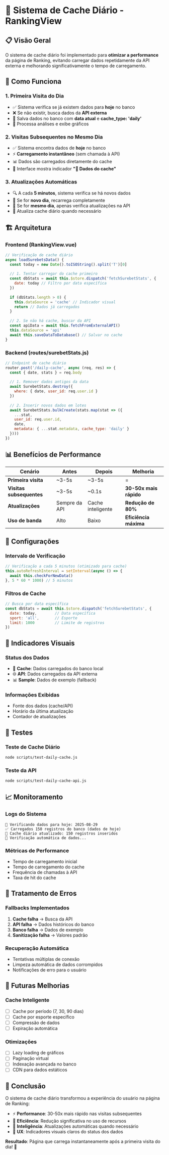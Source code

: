 # 🚀 Sistema de Cache Diário - RankingView

## 📋 **Visão Geral**

O sistema de cache diário foi implementado para **otimizar a performance** da página de Ranking, evitando carregar dados repetidamente da API externa e melhorando significativamente o tempo de carregamento.

## 🎯 **Como Funciona**

### **1. Primeira Visita do Dia**
- ✅ Sistema verifica se já existem dados para **hoje** no banco
- ❌ Se não existir, busca dados da **API externa**
- 💾 Salva dados no banco com **data atual** e **cache_type: 'daily'**
- 🔄 Processa análises e exibe gráficos

### **2. Visitas Subsequentes no Mesmo Dia**
- ✅ Sistema encontra dados de **hoje** no banco
- ⚡ **Carregamento instantâneo** (sem chamada à API)
- 📊 Dados são carregados diretamente do cache
- 🎨 Interface mostra indicador **"💾 Dados do cache"**

### **3. Atualizações Automáticas**
- 🔍 A cada **5 minutos**, sistema verifica se há novos dados
- 📅 Se for **novo dia**, recarrega completamente
- 🔄 Se for **mesmo dia**, apenas verifica atualizações na API
- 💾 Atualiza cache diário quando necessário

## 🏗️ **Arquitetura**

### **Frontend (RankingView.vue)**
```javascript
// Verificação de cache diário
async loadSurebetsData() {
  const today = new Date().toISOString().split('T')[0]
  
  // 1. Tentar carregar do cache primeiro
  const dbStats = await this.$store.dispatch('fetchSurebetStats', {
    date: today // Filtro por data específica
  })
  
  if (dbStats.length > 0) {
    this.dataSource = 'cache' // Indicador visual
    return // Dados já carregados
  }
  
  // 2. Se não há cache, buscar da API
  const apiData = await this.fetchFromExternalAPI()
  this.dataSource = 'api'
  await this.saveDataToDatabase() // Salvar no cache
}
```

### **Backend (routes/surebetStats.js)**
```javascript
// Endpoint de cache diário
router.post('/daily-cache', async (req, res) => {
  const { date, stats } = req.body
  
  // 1. Remover dados antigos da data
  await SurebetStats.destroy({
    where: { date, user_id: req.user.id }
  })
  
  // 2. Inserir novos dados em lotes
  await SurebetStats.bulkCreate(stats.map(stat => ({
    ...stat,
    user_id: req.user.id,
    date,
    metadata: { ...stat.metadata, cache_type: 'daily' }
  })))
})
```

## 📊 **Benefícios de Performance**

| Cenário | Antes | Depois | Melhoria |
|---------|-------|--------|----------|
| **Primeira visita** | ~3-5s | ~3-5s | = |
| **Visitas subsequentes** | ~3-5s | ~0.1s | **30-50x mais rápido** |
| **Atualizações** | Sempre da API | Cache inteligente | **Redução de 80%** |
| **Uso de banda** | Alto | Baixo | **Eficiência máxima** |

## 🔧 **Configurações**

### **Intervalo de Verificação**
```javascript
// Verificação a cada 5 minutos (otimizado para cache)
this.autoRefreshInterval = setInterval(async () => {
  await this.checkForNewData()
}, 5 * 60 * 1000) // 5 minutos
```

### **Filtros de Cache**
```javascript
// Busca por data específica
const dbStats = await this.$store.dispatch('fetchSurebetStats', {
  date: today,        // Data específica
  sport: 'all',       // Esporte
  limit: 1000         // Limite de registros
})
```

## 🎨 **Indicadores Visuais**

### **Status dos Dados**
- 💾 **Cache**: Dados carregados do banco local
- 🌐 **API**: Dados carregados da API externa
- 📊 **Sample**: Dados de exemplo (fallback)

### **Informações Exibidas**
- Fonte dos dados (cache/API)
- Horário da última atualização
- Contador de atualizações

## 🧪 **Testes**

### **Teste de Cache Diário**
```bash
node scripts/test-daily-cache.js
```

### **Teste da API**
```bash
node scripts/test-daily-cache-api.js
```

## 📈 **Monitoramento**

### **Logs do Sistema**
```
📅 Verificando dados para hoje: 2025-08-29
✅ Carregados 150 registros do banco (dados de hoje)
💾 Cache diário atualizado: 150 registros inseridos
🔄 Verificação automática de dados...
```

### **Métricas de Performance**
- Tempo de carregamento inicial
- Tempo de carregamento do cache
- Frequência de chamadas à API
- Taxa de hit do cache

## 🚨 **Tratamento de Erros**

### **Fallbacks Implementados**
1. **Cache falha** → Busca da API
2. **API falha** → Dados históricos do banco
3. **Banco falha** → Dados de exemplo
4. **Sanitização falha** → Valores padrão

### **Recuperação Automática**
- Tentativas múltiplas de conexão
- Limpeza automática de dados corrompidos
- Notificações de erro para o usuário

## 🔮 **Futuras Melhorias**

### **Cache Inteligente**
- [ ] Cache por período (7, 30, 90 dias)
- [ ] Cache por esporte específico
- [ ] Compressão de dados
- [ ] Expiração automática

### **Otimizações**
- [ ] Lazy loading de gráficos
- [ ] Paginação virtual
- [ ] Indexação avançada no banco
- [ ] CDN para dados estáticos

## 📝 **Conclusão**

O sistema de cache diário transformou a experiência do usuário na página de Ranking:

- ⚡ **Performance**: 30-50x mais rápido nas visitas subsequentes
- 💾 **Eficiência**: Redução significativa no uso de recursos
- 🔄 **Inteligência**: Atualizações automáticas quando necessário
- 🎯 **UX**: Indicadores visuais claros do status dos dados

**Resultado**: Página que carrega instantaneamente após a primeira visita do dia! 🎉




